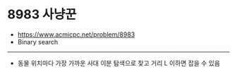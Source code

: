 # 8983 사냥꾼

- https://www.acmicpc.net/problem/8983
- Binary search
---
- 동물 위치마다 가장 가까운 사대 이분 탐색으로 찾고 거리 L 이하면 잡을 수 있음
